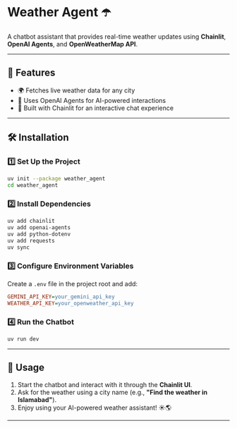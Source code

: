 # Weather Agent ☂️  

A chatbot assistant that provides real-time weather updates using **Chainlit**, **OpenAI Agents**, and **OpenWeatherMap API**.  

---

## 🚀 Features  
- 🌍 Fetches live weather data for any city
- 🤖 Uses OpenAI Agents for AI-powered interactions  
- 🔧 Built with Chainlit for an interactive chat experience  

---

## 🛠 Installation  

### 1️⃣ Set Up the Project  
```bash
uv init --package weather_agent
cd weather_agent
```

### 2️⃣ Install Dependencies  
```bash
uv add chainlit
uv add openai-agents
uv add python-dotenv
uv add requests
uv sync
```

### 3️⃣ Configure Environment Variables  
Create a `.env` file in the project root and add:  
```ini
GEMINI_API_KEY=your_gemini_api_key
WEATHER_API_KEY=your_openweather_api_key
```

### 4️⃣ Run the Chatbot  
```bash
uv run dev
```

---

## 📍 Usage  
1. Start the chatbot and interact with it through the **Chainlit UI**.  
2. Ask for the weather using a city name (e.g., **"Find the weather in Islamabad"**).  
3. Enjoy using your AI-powered weather assistant! ☀️🌎  

---

